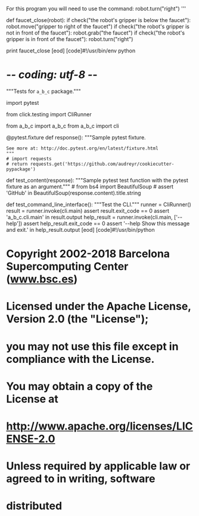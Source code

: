 

For this program you will need to use the command:
robot.turn("right")
'''


def faucet_close(robot):
    if check("the robot's gripper is below the faucet"):
        robot.move("gripper to right of the faucet")
    if check("the robot's gripper is not in front of the faucet"):
        robot.grab("the faucet")
    if check("the robot's gripper is in front of the faucet"):
        robot.turn("right")


print faucet_close
[eod] [code]#!/usr/bin/env python
# -*- coding: utf-8 -*-

"""Tests for `a_b_c` package."""

import pytest

from click.testing import CliRunner

from a_b_c import a_b_c
from a_b_c import cli


@pytest.fixture
def response():
    """Sample pytest fixture.

    See more at: http://doc.pytest.org/en/latest/fixture.html
    """
    # import requests
    # return requests.get('https://github.com/audreyr/cookiecutter-pypackage')


def test_content(response):
    """Sample pytest test function with the pytest fixture as an argument."""
    # from bs4 import BeautifulSoup
    # assert 'GitHub' in BeautifulSoup(response.content).title.string


def test_command_line_interface():
    """Test the CLI."""
    runner = CliRunner()
    result = runner.invoke(cli.main)
    assert result.exit_code == 0
    assert 'a_b_c.cli.main' in result.output
    help_result = runner.invoke(cli.main, ['--help'])
    assert help_result.exit_code == 0
    assert '--help  Show this message and exit.' in help_result.output
[eod] [code]#!/usr/bin/python
#
#  Copyright 2002-2018 Barcelona Supercomputing Center (www.bsc.es)
#
#  Licensed under the Apache License, Version 2.0 (the "License");
#  you may not use this file except in compliance with the License.
#  You may obtain a copy of the License at
#
#      http://www.apache.org/licenses/LICENSE-2.0
#
#  Unless required by applicable law or agreed to in writing, software
#  distributed